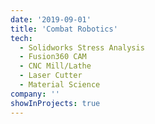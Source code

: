 ```yaml
---
date: '2019-09-01'
title: 'Combat Robotics'
tech:
  - Solidworks Stress Analysis
  - Fusion360 CAM
  - CNC Mill/Lathe
  - Laser Cutter
  - Material Science
company: ''
showInProjects: true
---
```

